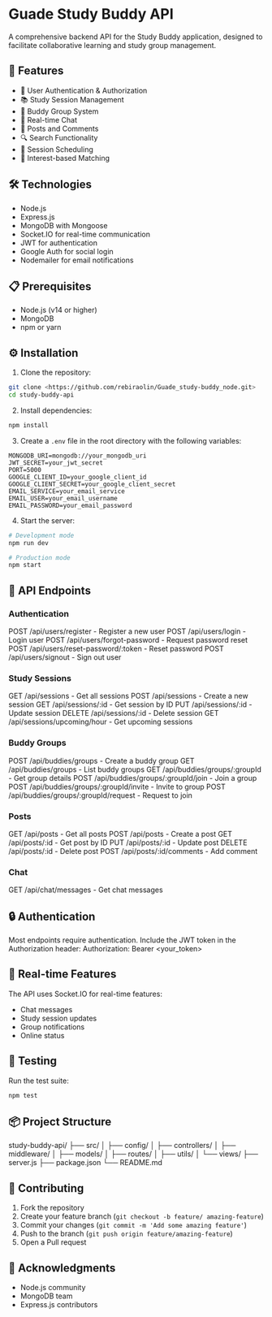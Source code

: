 # Guade Study Buddy API

A comprehensive backend API for the Study Buddy application, designed to facilitate collaborative learning and study group management.

## 🚀 Features

- 👥 User Authentication & Authorization
- 📚 Study Session Management
- 👥 Buddy Group System
- 💬 Real-time Chat
- 📝 Posts and Comments
- 🔍 Search Functionality
- 📅 Session Scheduling
- 🎯 Interest-based Matching

## 🛠️ Technologies

- Node.js
- Express.js
- MongoDB with Mongoose
- Socket.IO for real-time communication
- JWT for authentication
- Google Auth for social login
- Nodemailer for email notifications
## 📋 Prerequisites

- Node.js (v14 or higher)
- MongoDB
- npm or yarn
## ⚙️ Installation

1. Clone the repository:
```bash
git clone <https://github.com/rebiraolin/Guade_study-buddy_node.git>
cd study-buddy-api
```

2. Install dependencies:
```bash
npm install
```
3. Create a `.env` file in the root directory with the following variables:
```env
MONGODB_URI=mongodb://your_mongodb_uri
JWT_SECRET=your_jwt_secret
PORT=5000
GOOGLE_CLIENT_ID=your_google_client_id
GOOGLE_CLIENT_SECRET=your_google_client_secret
EMAIL_SERVICE=your_email_service
EMAIL_USER=your_email_username
EMAIL_PASSWORD=your_email_password
```

4. Start the server:
```bash
# Development mode
npm run dev

# Production mode
npm start
```

## 🔌 API Endpoints

### Authentication

POST /api/users/register - Register a new user
POST /api/users/login - Login user
POST /api/users/forgot-password - Request password reset
POST /api/users/reset-password/:token - Reset password
POST /api/users/signout - Sign out user

### Study Sessions

GET /api/sessions - Get all sessions
POST /api/sessions - Create a new session
GET /api/sessions/:id - Get session by ID
PUT /api/sessions/:id - Update session
DELETE /api/sessions/:id - Delete session
GET /api/sessions/upcoming/hour - Get upcoming sessions

### Buddy Groups

POST /api/buddies/groups - Create a buddy group
GET /api/buddies/groups - List buddy groups
GET /api/buddies/groups/:groupId - Get group details
POST /api/buddies/groups/:groupId/join - Join a group
POST /api/buddies/groups/:groupId/invite - Invite to group
POST /api/buddies/groups/:groupId/request - Request to join

### Posts

GET /api/posts - Get all posts
POST /api/posts - Create a post
GET /api/posts/:id - Get post by ID
PUT /api/posts/:id - Update post
DELETE /api/posts/:id - Delete post
POST /api/posts/:id/comments - Add comment

### Chat

GET /api/chat/messages - Get chat messages
## 🔒 Authentication

Most endpoints require authentication. Include the JWT token in the Authorization header:
Authorization: Bearer <your_token>
## 📱 Real-time Features

The API uses Socket.IO for real-time features:
- Chat messages
- Study session updates
- Group notifications
- Online status

## 🧪 Testing

Run the test suite:
```bash
npm test
```

## 📦 Project Structure
study-buddy-api/
├── src/
│ ├── config/
│ ├── controllers/
│ ├── middleware/
│ ├── models/
│ ├── routes/
│ ├── utils/
│ └── views/
├── server.js
├── package.json
└── README.md
## 🤝 Contributing

1. Fork the repository
2. Create your feature branch (`git checkout -b feature/ amazing-feature`)
3. Commit your changes (`git commit -m 'Add some amazing feature'`)
4. Push to the branch (`git push origin feature/amazing-feature`)
5. Open a Pull request
## 🙏 Acknowledgments

- Node.js community
- MongoDB team
- Express.js contributors